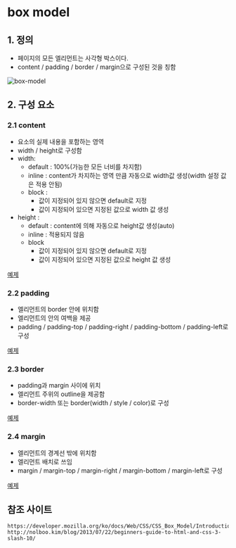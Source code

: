 # box model

## 1. 정의
 - 페이지의 모든 엘리먼트는 사각형 박스이다.
 - content / padding / border / margin으로 구성된 것을 칭함

 ![box-model](/images/box-model.PNG)

## 2. 구성 요소

### 2.1 content
 - 요소의 실제 내용을 포함하는 영역
 - width / height로 구성함
 - width: 
   - default : 100%(가능한 모든 너비를 차지함)
   - inline : content가 차지하는 영역 만큼 자동으로 width값 생성(width 설정 값은 적용 안됨)
   - block : 
     - 값이 지정되어 있지 않으면 default로 지정
     - 값이 지정되어 있으면 지정된 값으로 width 값 생성
 - height : 
   - default : content에 의해 자동으로 height값 생성(auto)
   - inline : 적용되지 않음
   - block 
     - 값이 지정되어 있지 않으면 default로 지정
     - 값이 지정되어 있으면 지정된 값으로 height 값 생성
    
[예제](http://codepen.io/skypentum/pen/dXKkrb?editors=1000)    

### 2.2 padding
 - 엘리먼트의 border 안에 위치함
 - 엘리먼트의 안의 여백을 제공 
 - padding / padding-top / padding-right / padding-bottom / padding-left로 구성
 
 [예제](http://codepen.io/skypentum/pen/XKYzZO?editors=1000)

### 2.3 border 
 - padding과 margin 사이에 위치
 - 엘리먼트 주위의 outline을 제공함
 - border-width 또는 border(width / style / color)로 구성
 
 [예제](http://codepen.io/skypentum/pen/QExOQm?editors=1010)

### 2.4 margin
 - 엘리먼트의 경계선 밖에 위치함
 - 엘리먼트 배치로 쓰임
 - margin / margin-top / margin-right / margin-bottom / margin-left로 구성
 
 [예제](http://codepen.io/skypentum/pen/pbKdxx?editors=1000)

## 참조 사이트
```
https://developer.mozilla.org/ko/docs/Web/CSS/CSS_Box_Model/Introduction_to_the_CSS_box_model
http://nolboo.kim/blog/2013/07/22/beginners-guide-to-html-and-css-3-slash-10/
```